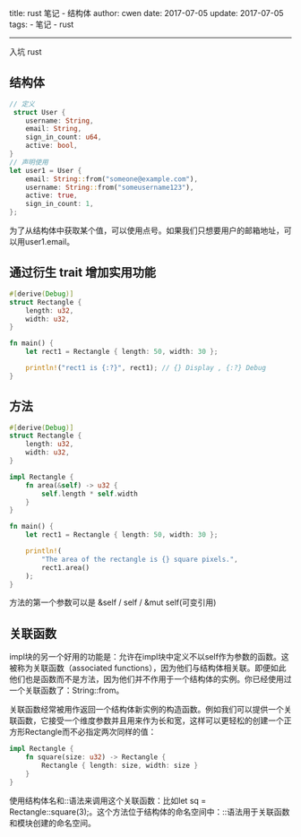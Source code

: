 title: rust 笔记 - 结构体
author: cwen
date: 2017-07-05
update: 2017-07-05
tags:
    - 笔记
    - rust

---

入坑 rust   <!--more-->
## 结构体

```rust
// 定义
 struct User {
    username: String,
    email: String,
    sign_in_count: u64,
    active: bool,
}
// 声明使用
let user1 = User {
    email: String::from("someone@example.com"),
    username: String::from("someusername123"),
    active: true,
    sign_in_count: 1,
};
```
为了从结构体中获取某个值，可以使用点号。如果我们只想要用户的邮箱地址，可以用user1.email。

## 通过衍生 trait 增加实用功能

```rust
#[derive(Debug)]
struct Rectangle {
    length: u32,
    width: u32,
}

fn main() {
    let rect1 = Rectangle { length: 50, width: 30 };

    println!("rect1 is {:?}", rect1); // {} Display , {:?} Debug
}
```

## 方法

```rust
#[derive(Debug)]
struct Rectangle {
    length: u32,
    width: u32,
}

impl Rectangle {
    fn area(&self) -> u32 {
        self.length * self.width
    }
}

fn main() {
    let rect1 = Rectangle { length: 50, width: 30 };

    println!(
        "The area of the rectangle is {} square pixels.",
        rect1.area()
    );
}
```
方法的第一个参数可以是 &self / self / &mut self(可变引用)

## 关联函数

impl块的另一个好用的功能是：允许在impl块中定义不以self作为参数的函数。这被称为关联函数（associated functions），因为他们与结构体相关联。即便如此他们也是函数而不是方法，因为他们并不作用于一个结构体的实例。你已经使用过一个关联函数了：String::from。

关联函数经常被用作返回一个结构体新实例的构造函数。例如我们可以提供一个关联函数，它接受一个维度参数并且用来作为长和宽，这样可以更轻松的创建一个正方形Rectangle而不必指定两次同样的值：

```rust
impl Rectangle {
    fn square(size: u32) -> Rectangle {
        Rectangle { length: size, width: size }
    }
}
```

使用结构体名和::语法来调用这个关联函数：比如let sq = Rectangle::square(3);。这个方法位于结构体的命名空间中：::语法用于关联函数和模块创建的命名空间。

